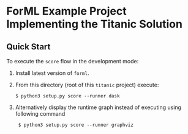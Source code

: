 ForML Example Project Implementing the Titanic Solution
=========================================================

Quick Start
-----------

To execute the `score` flow in the development mode:

1. Install latest version of `forml`.  
2. From this directory (root of this `titanic` project) execute:

       $ python3 setup.py score --runner dask
       
3. Alternatively display the runtime graph instead of executing using following command

        $ python3 setup.py score --runner graphviz
